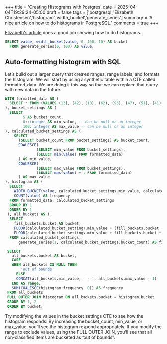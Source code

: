 +++
title = 'Creating Histograms with Postgres'
date = 2025-04-04T19:29:24-05:00
draft = false
tags = ['postgresql','Elizabeth Christensen','histogram','width_bucket','generate_series']
summary = 'A nice article on how to do histograms in PostgreSQL.'
comments = true
+++

[Elizabeth's article](https://www.crunchydata.com/blog/histograms-with-postgres)
does a good job showing how to do histograms.

```sql
SELECT value, width_bucket(value, 0, 100, 10) AS bucket 
  FROM generate_series(0, 100) AS value;
```

## Auto-formatting histogram with SQL

Let’s build out a larger query that creates ranges, range labels, and formats the
histogram.
We will start by using a synthetic table within a CTE called formatted_data.
We are doing it this way so that we can replace that query with new data in the 
future.

```sql
WITH formatted_data AS (
  SELECT * FROM (VALUES (13), (42), (18), (62), (93), (47), (51), (41), (1)) AS t (value)
), bucket_settings AS (
  SELECT
        5 AS bucket_count,
        0::integer AS min_value, -- can be null or an integer
        100::integer AS max_value -- can be null or an integer
), calculated_bucket_settings AS (
	SELECT
	  (SELECT bucket_count FROM bucket_settings) AS bucket_count,
	  COALESCE(
	          (SELECT min_value FROM bucket_settings),
	          (SELECT min(value) FROM formatted_data)
	  ) AS min_value,
	  COALESCE(
	          (SELECT max_value FROM bucket_settings),
	          (SELECT max(value) + 1 FROM formatted_data)
	  ) AS max_value
), histogram AS (
  SELECT
    WIDTH_BUCKET(value, calculated_bucket_settings.min_value, calculated_bucket_settings.max_value + 1, (SELECT bucket_count FROM bucket_settings)) AS bucket,
    COUNT(value) AS frequency
  FROM formatted_data, calculated_bucket_settings
  GROUP BY 1
  ORDER BY 1
 ), all_buckets AS (
  SELECT
    fill_buckets.bucket AS bucket,
    FLOOR(calculated_bucket_settings.min_value + (fill_buckets.bucket - 1) * (calculated_bucket_settings.max_value - calculated_bucket_settings.min_value) / (SELECT bucket_count FROM bucket_settings)) AS min_value,
    FLOOR(calculated_bucket_settings.min_value + fill_buckets.bucket * (calculated_bucket_settings.max_value - calculated_bucket_settings.min_value) / (SELECT bucket_count FROM bucket_settings)) AS max_value
  FROM calculated_bucket_settings,
	  generate_series(1, calculated_bucket_settings.bucket_count) AS fill_buckets (bucket))

 SELECT
   all_buckets.bucket AS bucket,
   CASE
   WHEN all_buckets IS NULL THEN
	   'out of bounds'
	 ELSE
     CONCAT(all_buckets.min_value, ' - ', all_buckets.max_value - 1)
   END AS range,
   SUM(COALESCE(histogram.frequency, 0)) AS frequency
 FROM all_buckets
 FULL OUTER JOIN histogram ON all_buckets.bucket = histogram.bucket
 GROUP BY 1, 2
 ORDER BY bucket;
```

Try modifying the values in the bucket_settings CTE to see how the histogram
responds.
By increasing the bucket_count, min_value, or max_value, you’ll see the
histogram respond appropriately.
If you modify the range to exclude values, using the FULL OUTER JOIN, you’ll see
that all non-classified items are bucketed as “out of bounds”.
